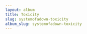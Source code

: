```yaml
---
layout: album
title: Toxicity
slug: systemofadown-toxicity
album_slug: systemofadown-toxicity
---
```

